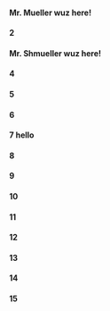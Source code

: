 #### Mr. Mueller wuz here!
#### 2
#### Mr. Shmueller wuz here!
#### 4
#### 5
#### 6
#### 7 hello
#### 8
#### 9
#### 10
#### 11
#### 12
#### 13
#### 14
#### 15